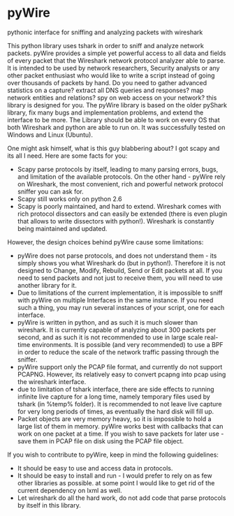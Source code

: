 # pyWire
pythonic interface for sniffing and analyzing packets with wireshark

This python library uses tshark in order to sniff and analyze network packets.
pyWire provides a simple yet powerful access to all data and fields of every packet that the Wireshark network protocol analyzer able to parse.
It is intended to be used by network researchers, Security analysts or any other packet enthusiast who would like to write a script instead of going over thousands of packets by hand.
Do you need to gather advanced statistics on a capture? extract all DNS queries and responses? map network entities and relations? spy on web access on your network? this library is designed for you. 
The pyWire library is based on the older pyShark library, fix many bugs and implementation problems, and extend the interface to be more.
The Library should be able to work on every OS that both Wireshark and python are able to run on. It was successfully tested on Windows and Linux (Ubuntu).

One might ask himself, what is this guy blabbering about? I got scapy and its all I need. Here are some facts for you:
- Scapy parse protocols by itself, leading to many parsing errors, bugs, and limitation of the available protocols. On the other hand - pyWire rely on Wireshark, the most convenient, rich and powerful network protocol sniffer you can ask for. 
- Scapy still works only on python 2.6
- Scapy is poorly maintained, and hard to extend. Wireshark comes with rich protocol dissectors and can easily be extended (there is even plugin that allows to write dissectors with python!). Wireshark is constantly being maintained and updated. 

However, the design choices behind pyWire cause some limitations:
- pyWire does not parse protocols, and does not understand them - its simply shows you what Wireshark do (but in python!). Therefore it is not designed to Change, Modify, Rebuild, Send or Edit packets at all. If you need to send packets and not just to receive them, you will need to use another library for it.
- Due to limitations of the current implementation, it is impossible to sniff with pyWire on multiple Interfaces in the same instance. If you need such a thing, you may run several instances of your script, one for each interface. 
- pyWire is written in python, and as such it is much slower than wireshark.  It is currently capable of analyzing about 300 packets per second, and as such it is not recommended to use in large scale real-time environments. It is possible (and very recommended) to use a BPF in order to reduce the scale of the network traffic passing through the sniffer.
- pyWire support only the PCAP file format, and currently do not support PCAPNG. However, its relatively easy to convert pcapng into pcap using the wireshark interface.
- due to limitation of tshark interface, there are side effects to running infinite live capture for a long time, namely temporary files used by tshark (in %temp% folder). It is recommended to not leave live capture for very long periods of times, as eventually the hard disk will fill up.
- Packet objects are very memory heavy, so it is impossible to hold a large list of them in memory. pyWire works best with callbacks that can work on one packet at a time. If you wish to save packets for later use - save them in PCAP file on disk using the PCAP file object.

If you wish to contribute to pyWire, keep in mind the following guidelines:
- It should be easy to use and access data in protocols.
- It should be easy to install and run - I would prefer to rely on as few other libraries as possible. at some point I would like to get rid of the current dependency on lxml as well.
- Let wireshark do all the hard work, do not add code that parse protocols by itself in this library.
